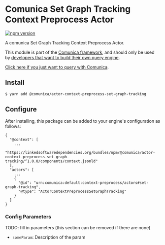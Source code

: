 # Comunica Set Graph Tracking Context Preprocess Actor

[![npm version](https://badge.fury.io/js/%40comunica%2Factor-context-preprocess-set-graph-tracking.svg)](https://www.npmjs.com/package/@comunica/actor-context-preprocess-set-graph-tracking)

A comunica Set Graph Tracking Context Preprocess Actor.

This module is part of the [Comunica framework](https://github.com/comunica/comunica),
and should only be used by [developers that want to build their own query engine](https://comunica.dev/docs/modify/).

[Click here if you just want to query with Comunica](https://comunica.dev/docs/query/).

## Install

```bash
$ yarn add @comunica/actor-context-preprocess-set-graph-tracking
```

## Configure

After installing, this package can be added to your engine's configuration as follows:
```text
{
  "@context": [
    ...
    "https://linkedsoftwaredependencies.org/bundles/npm/@comunica/actor-context-preprocess-set-graph-tracking/^1.0.0/components/context.jsonld"  
  ],
  "actors": [
    ...
    {
      "@id": "urn:comunica:default:context-preprocess/actors#set-graph-tracking",
      "@type": "ActorContextPreprocessSetGraphTracking"
    }
  ]
}
```

### Config Parameters

TODO: fill in parameters (this section can be removed if there are none)

* `someParam`: Description of the param
